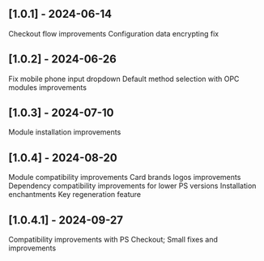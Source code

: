 ## [1.0.1] - 2024-06-14

Checkout flow improvements
Configuration data encrypting fix

## [1.0.2] - 2024-06-26

Fix mobile phone input dropdown
Default method selection with OPC modules improvements

## [1.0.3] - 2024-07-10

Module installation improvements

## [1.0.4] - 2024-08-20
Module compatibility improvements
Card brands logos improvements
Dependency compatibility improvements for lower PS versions
Installation enchantments
Key regeneration feature

## [1.0.4.1] - 2024-09-27
Compatibility improvements with PS Checkout;
Small fixes and improvements